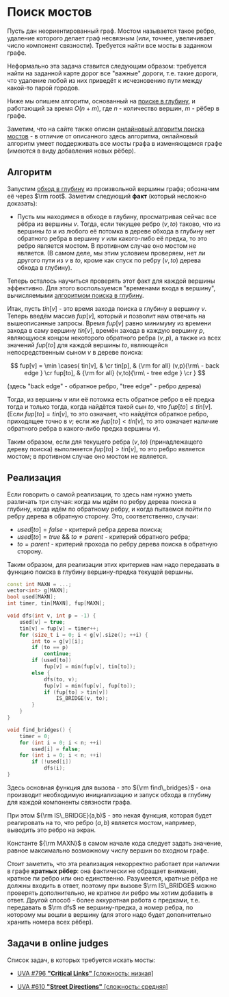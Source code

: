 # Поиск мостов

Пусть дан неориентированный граф. Мостом называется такое ребро, удаление которого делает граф несвязным (или, точнее, увеличивает число компонент связности). Требуется найти все мосты в заданном графе.

Неформально эта задача ставится следующим образом: требуется найти на заданной карте дорог все "важные" дороги, т.е. такие дороги, что удаление любой из них приведёт к исчезновению пути между какой-то парой городов.

Ниже мы опишем алгоритм, основанный на [поиске в глубину](dfs), и работающий за время $O(n+m)$, где $n$ - количество вершин, $m$ - рёбер в графе.

Заметим, что на сайте также описан [онлайновый алгоритм поиска мостов](bridge_searching_online) - в отличие от описанного здесь алгоритма, онлайновый алгоритм умеет поддерживать все мосты графа в изменяющемся графе (имеются в виду добавления новых рёбер).

## Алгоритм

Запустим [обход в глубину](dfs) из произвольной вершины графа; обозначим её через $\rm root$. Заметим следующий **факт** (который несложно доказать):

* Пусть мы находимся в обходе в глубину, просматривая сейчас все рёбра из вершины $v$. Тогда, если текущее ребро $(v,to)$ таково, что из вершины $to$ и из любого её потомка в дереве обхода в глубину нет обратного ребра в вершину $v$ или какого-либо её предка, то это ребро является мостом. В противном случае оно мостом не является. (В самом деле, мы этим условием проверяем, нет ли другого пути из $v$ в $to$, кроме как спуск по ребру $(v,to)$ дерева обхода в глубину).

Теперь осталось научиться проверять этот факт для каждой вершины эффективно. Для этого воспользуемся "временами входа в вершину", вычисляемыми [алгоритмом поиска в глубину](dfs).

Итак, пусть $tin[v]$ - это время захода поиска в глубину в вершину $v$. Теперь введём массив $fup[v]$, который и позволит нам отвечать на вышеописанные запросы. Время $fup[v]$ равно минимуму из времени захода в саму вершину $tin[v]$, времён захода в каждую вершину $p$, являющуюся концом некоторого обратного ребра $(v,p)$, а также из всех значений $fup[to]$ для каждой вершины $to$, являющейся непосредственным сыном $v$ в дереве поиска:

$$
fup[v] = \min \cases{
tin[v], & \cr
tin[p], & {\rm for all} (v,p){\rm\ - back edge } \cr
fup[to], & {\rm for all} (v,to){\rm\ - tree edge } \cr
}
$$

(здесь "back edge" - обратное ребро, "tree edge" - ребро дерева)

Тогда, из вершины $v$ или её потомка есть обратное ребро в её предка тогда и только тогда, когда найдётся такой сын $to$, что $fup[to] \le tin[v]$. (Если $fup[to] = tin[v]$, то это означает, что найдётся обратное ребро, приходящее точно в $v$; если же $fup[to] < tin[v]$, то это означает наличие обратного ребра в какого-либо предка вершины $v$).

Таким образом, если для текущего ребра $(v,to)$ (принадлежащего дереву поиска) выполняется $fup[to] > tin[v]$, то это ребро является мостом; в противном случае оно мостом не является.

## Реализация

Если говорить о самой реализации, то здесь нам нужно уметь различать три случая: когда мы идём по ребру дерева поиска в глубину, когда идём по обратному ребру, и когда пытаемся пойти по ребру дерева в обратную сторону. Это, соответственно, случаи:

* $used[to]=false$ - критерий ребра дерева поиска;
* $used[to]=true\ \&\&\ to \ne parent$ - критерий обратного ребра;
* $to=parent$ - критерий прохода по ребру дерева поиска в обратную сторону.

Таким образом, для реализации этих критериев нам надо передавать в функцию поиска в глубину вершину-предка текущей вершины.

<!--- TODO: specify code snippet id -->
``` cpp
const int MAXN = ...;
vector<int> g[MAXN];
bool used[MAXN];
int timer, tin[MAXN], fup[MAXN];

void dfs(int v, int p = -1) {
    used[v] = true;
    tin[v] = fup[v] = timer++;
    for (size_t i = 0; i < g[v].size(); ++i) {
        int to = g[v][i];
        if (to == p)
            continue;
        if (used[to])
            fup[v] = min(fup[v], tin[to]);
        else {
            dfs(to, v);
            fup[v] = min(fup[v], fup[to]);
            if (fup[to] > tin[v])
                IS_BRIDGE(v, to);
        }
    }
}

void find_bridges() {
    timer = 0;
    for (int i = 0; i < n; ++i)
        used[i] = false;
    for (int i = 0; i < n; ++i)
        if (!used[i])
            dfs(i);
}
```

Здесь основная функция для вызова - это ${\rm find\_bridges}$ - она производит необходимую инициализацию и запуск обхода в глубину для каждой компоненты связности графа.

При этом ${\rm IS\_BRIDGE}(a,b)$ - это некая функция, которая будет реагировать на то, что ребро $(a,b)$ является мостом, например, выводить это ребро на экран.

Константе ${\rm MAXN}$ в самом начале кода следует задать значение, равное максимально возможному числу вершин во входном графе.

Стоит заметить, что эта реализация некорректно работает при наличии в графе **кратных рёбер**: она фактически не обращает внимания, кратное ли ребро или оно единственно. Разумеется, кратные рёбра не должны входить в ответ, поэтому при вызове $\rm IS\_BRIDGE$ можно проверять дополнительно, не кратное ли ребро мы хотим добавить в ответ. Другой способ - более аккуратная работа с предками, т.е. передавать в $\rm dfs$ не вершину-предка, а номер ребра, по которому мы вошли в вершину (для этого надо будет дополнительно хранить номера всех рёбер).

## Задачи в online judges

Список задач, в которых требуется искать мосты:

* [UVA #796 **"Critical Links"** [сложность: низкая]](http://uva.onlinejudge.org/index.php?option=com_onlinejudge&Itemid=8&page=show_problem&problem=737)

* [UVA #610 **"Street Directions"** [сложность: средняя]](http://uva.onlinejudge.org/index.php?option=onlinejudge&page=show_problem&problem=551)
